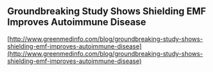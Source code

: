 ## Groundbreaking Study Shows Shielding EMF Improves Autoimmune Disease
  
  [http://www.greenmedinfo.com/blog/groundbreaking-study-shows-shielding-emf-improves-autoimmune-disease](http://www.greenmedinfo.com/blog/groundbreaking-study-shows-shielding-emf-improves-autoimmune-disease)